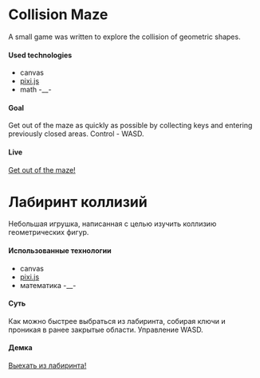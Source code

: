 Collision Maze
==============

A small game was written to explore the collision of geometric shapes.

#### Used technologies

* canvas 
* <a href="http://www.pixijs.com">pixi.js</a>
* math -__-

#### Goal

Get out of the maze as quickly as possible by collecting keys and entering previously closed areas.
Сontrol - WASD.

#### Live
<a href="https://munimaev.github.io/collision-maze/">Get out of the maze!</a>


Лабиринт коллизий
==============

 Небольшая игрушка, написанная с целью изучить коллизию геометрических фигур.

 #### Использованные технологии

 * canvas 
 * <a href="http://www.pixijs.com">pixi.js</a>
 * математика -__-

 #### Суть

 Как можно быстрее выбраться из лабиринта, собирая ключи и проникая в ранее закрытые области. 
 Управление WASD.

 #### Демка
 <a href="https://munimaev.github.io/collision-maze/">Выехать из лабиринта!</a>
 
